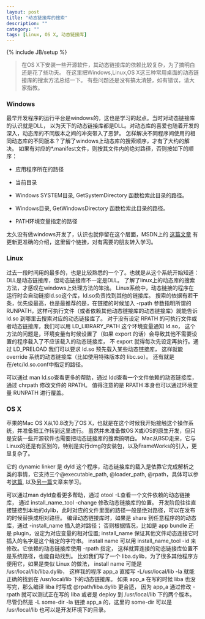 ```yaml
---
layout: post
title: "动态链接库的搜索"
description: ""
category: ""
tags: [Linux, OS X, 动态链接库]
---
```

{% include JB/setup %}


> 在OS X下安装一些开源软件，其动态链接库的依赖比较复杂，为了搞明白还是花了些功夫。
> 在这里把Windows,Linux,OS X这三种常用桌面的动态链接库的搜索方法总结一下。
> 有些问题还是没有搞太清楚，如有错误，请大家指教。
>

### Windows

最早开发程序的运行平台是windows的，这也是学习的起点。当时对动态链接库的认识就是DLL，
以为天下的动态链接库都是DLL。对动态库的喜爱也随着开发的深入，动态库的不同版本之间的冲突带入了恶梦。
怎样解决不同程序间使用的相同动态库的不同版本？了解了windows上动态库的搜索顺序，才有了大约的解决。
如果有对应的\*.manifest文件，则按其文件内的绝对路径，否则按如下的顺序：

* 应用程序所在的路径

* 当前目录

* Windows SYSTEM目录, GetSystemDirectory 函数检索此目录的路径。

* Windows目录, GetWindowsDirectory 函数检索此目录的路径。

* PATH环境变量指定的路径

太久没有做windows开发了，认识也就停留在这个层面，MSDN上的
[这篇文章](http://msdn.microsoft.com/en-us/library/ms682586%28VS.85%29.aspx)
有更新更准确的介绍，这里留个链接，对有需要的朋友转入学习。

### Linux

过去一段时间用的最多的，也是比较熟悉的一个了。也就是从这个系统开始知道：DLL是动态链接库，但动态链接库不一定是DLL。
了解了linux上的动态库的搜索方法，才感叹在windows上处理方法的笨拙。
Linux系统中，动态链接的程序在运行时会自动链接ld.so这个库，ld.so负责找到其他的链接库。
搜索的依据有若干条，优先级最高，也是最推荐的是，在链接的时候加入 -rpath 参数指明所谓的 RUNPATH，这样可执行文件（或者依赖其他动态链接库的动态链接库）就能告诉 ld.so 到哪里去搜索对应的动态链接库了。
对于没有设定 RPATH 的可执行文件或者动态链接库，我们可以用 LD_LIBRARY_PATH 这个环境变量通知 ld.so，
这个方法的问题是，环境变量有时候设置了（如果 export 的话）会导致其他不需要设置的程序载入了不应该载入的动态链接库，
不 export 就得每次先设定再执行。通过 LD_PRELOAD 我们可以要求 ld.so 预先载入某些动态链接库，
这样就能 override 系统的动态链接库（比如使用特殊版本的 libc.so）。
还有就是在/etc/ld.so.conf中指定的路径。

可以通过 man ld.so查看更多的帮助，通过 ldd查看一个文件依赖的动态链接库，通过 chrpath 修改文件的 RPATH。
值得注意的是 RPATH 本身也可以通过环境变量 RUNPATH 进行覆盖。

### OS X

苹果的Mac OS X从10.8改为了OS X，也就是在这个时候我开始接触这个操作系统，并准备把工作转到这里进行。
虽然并未准备做OS X或iOS的原生开发，但只是安装一些开源软件也需要把动态链接库的搜索搞明白。
Mac从BSD走来，它与Linux的还是有区别的，特别是实行dmg的安装包，以及FrameWorks的引入，更显复杂了。

它的 dynamic linker 是 dyld 这个程序，动态链接库的载入是依靠它完成解析之类的事情，它支持三个@executable_path,
@loader_path, @rpath，具体可以参考[这篇](https://wincent.com/wiki/@executable_path,_@load_path_and_@rpath),
以及[另一篇](http://www.dribin.org/dave/blog/archives/2009/11/15/rpath/)文章来学习。

可以通过man dyld查看更多帮助，通过 otool -L查看一个文件依赖的动态链接库，
通过 install_name_tool -change 修改动态链接库的位置。
开发阶段往往直接链接到本地的dylib，此时对应的文件里面的路径一般是绝对路径，可以在发布的时候替换成相对路径。
编译动态链接库时，如果是 share 到任意程序的的动态库，通过 -install_name 插入绝对路径；
否则根据情况，比如是 app bundle 还是 plugin，设定为对应变量的相对位置;
install_name 保证其他文件动态连接它时插入的名字是这个给定的字符串。
install name 可以用 install_name_tool -id 来修改。它依赖的动态链接库使用 -rpath 指定，
这样就算连接的动态链接库位置不是系统路径，也能自动找到。
比如我们写了一个 liba.dylib，为了很多其他程序方便用它，如果是类似 Linux 的做法，
install name 可能是 /usr/local/lib/liba.dylib，
这样我的程序 app_a 直接写 -L/usr/local/lib -la 就能正确的找到在 /usr/local/lib 下的动态链接库。
如果 app_a 在写的时候 liba 也没写完，那么编译 liba 时写成 @rpath/liba.dylib 更合适，
因为 app_a 通过修改 -rpath 就可以测试正在写的 liba 或者是 deploy 到 /usr/local/lib 下的两个版本。
尽管仍然是 -L some-dir -la 链接 app_a 的，这里的 some-dir 可以是 /usr/local/lib 也可以是开发环境下的目录。










